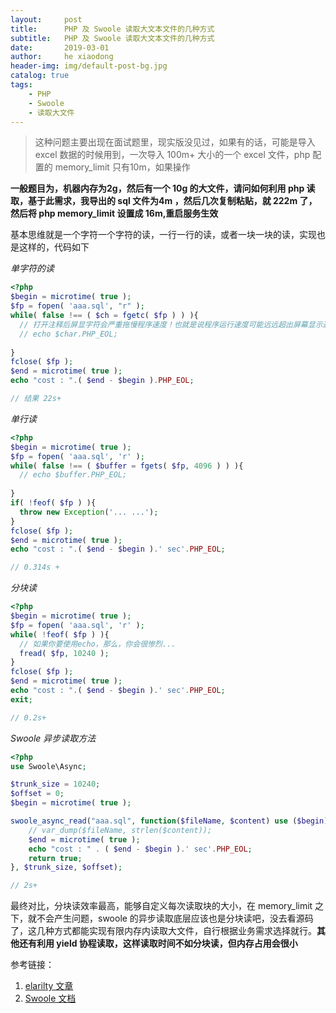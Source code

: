 ```yaml
---
layout:     post
title:      PHP 及 Swoole 读取大文本文件的几种方式
subtitle:   PHP 及 Swoole 读取大文本文件的几种方式
date:       2019-03-01
author:     he xiaodong
header-img: img/default-post-bg.jpg
catalog: true
tags:
    - PHP
    - Swoole
    - 读取大文件
---
```


> 这种问题主要出现在面试题里，现实版没见过，如果有的话，可能是导入 excel 数据的时候用到，一次导入 100m+ 大小的一个 excel 文件，php 配置的 memory_limit 只有10m，如果操作

**一般题目为，机器内存为2g，然后有一个 10g 的大文件，请问如何利用 php 读取，基于此需求，我导出的 sql 文件为4m ，然后几次复制粘贴，就 222m 了，然后将 php memory_limit 设置成 16m,重启服务生效**

基本思维就是一个字符一个字符的读，一行一行的读，或者一块一块的读，实现也是这样的，代码如下

*单字符的读*

```php
<?php
$begin = microtime( true );
$fp = fopen( 'aaa.sql', "r" );
while( false !== ( $ch = fgetc( $fp ) ) ){
  // 打开注释后屏显字符会严重拖慢程序速度！也就是说程序运行速度可能远远超出屏幕显示速度
  // echo $char.PHP_EOL;
  
}
fclose( $fp );
$end = microtime( true );
echo "cost : ".( $end - $begin ).PHP_EOL;

// 结果 22s+
```

*单行读*

```php
<?php
$begin = microtime( true );
$fp = fopen( 'aaa.sql', 'r' );
while( false !== ( $buffer = fgets( $fp, 4096 ) ) ){
  // echo $buffer.PHP_EOL;
  
}
if( !feof( $fp ) ){
  throw new Exception('... ...');
}
fclose( $fp );
$end = microtime( true );
echo "cost : ".( $end - $begin ).' sec'.PHP_EOL;

// 0.314s + 
```

*分块读*

```php
<?php
$begin = microtime( true );
$fp = fopen( 'aaa.sql', 'r' );
while( !feof( $fp ) ){
  // 如果你要使用echo，那么，你会很惨烈...
  fread( $fp, 10240 );
}
fclose( $fp );
$end = microtime( true );
echo "cost : ".( $end - $begin ).' sec'.PHP_EOL;
exit;

// 0.2s+
```

*Swoole 异步读取方法*

```php
<?php
use Swoole\Async;

$trunk_size = 10240;
$offset = 0;
$begin = microtime( true );

swoole_async_read("aaa.sql", function($fileName, $content) use ($begin) {
    // var_dump($fileName, strlen($content));
    $end = microtime( true );
    echo "cost : " . ( $end - $begin ).' sec'.PHP_EOL;
    return true;
}, $trunk_size, $offset);

// 2s+
```

最终对比，分块读效率最高，能够自定义每次读取块的大小，在 memory_limit 之下，就不会产生问题，swoole 的异步读取底层应该也是分块读吧，没去看源码了，这几种方式都能实现有限内存内读取大文件，自行根据业务需求选择就行。**其他还有利用 yield 协程读取，这样读取时间不如分块读，但内存占用会很小**

参考链接：
1. [elarilty 文章](https://segmentfault.com/a/1190000017205171 "elarilty 文章")
2. [Swoole 文档](https://wiki.swoole.com/wiki/page/188.html "Swoole 文档")
